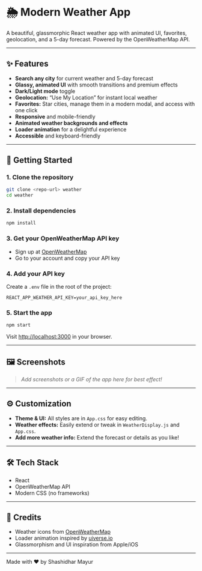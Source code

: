 # 🌦️ Modern Weather App

A beautiful, glassmorphic React weather app with animated UI, favorites, geolocation, and a 5-day forecast. Powered by the OpenWeatherMap API.

---

## ✨ Features

- **Search any city** for current weather and 5-day forecast
- **Glassy, animated UI** with smooth transitions and premium effects
- **Dark/Light mode** toggle
- **Geolocation:** “Use My Location” for instant local weather
- **Favorites:** Star cities, manage them in a modern modal, and access with one click
- **Responsive** and mobile-friendly
- **Animated weather backgrounds and effects**
- **Loader animation** for a delightful experience
- **Accessible** and keyboard-friendly

---

## 🚀 Getting Started

### 1. Clone the repository
```bash
git clone <repo-url> weather
cd weather
```

### 2. Install dependencies
```bash
npm install
```

### 3. Get your OpenWeatherMap API key
- Sign up at [OpenWeatherMap](https://openweathermap.org/api)
- Go to your account and copy your API key

### 4. Add your API key
Create a `.env` file in the root of the project:
```
REACT_APP_WEATHER_API_KEY=your_api_key_here
```

### 5. Start the app
```bash
npm start
```
Visit [http://localhost:3000](http://localhost:3000) in your browser.

---

## 🖼️ Screenshots
> _Add screenshots or a GIF of the app here for best effect!_

---

## ⚙️ Customization
- **Theme & UI:** All styles are in `App.css` for easy editing.
- **Weather effects:** Easily extend or tweak in `WeatherDisplay.js` and `App.css`.
- **Add more weather info:** Extend the forecast or details as you like!

---

## 🛠️ Tech Stack
- React
- OpenWeatherMap API
- Modern CSS (no frameworks)

---

## 🙏 Credits
- Weather icons from [OpenWeatherMap](https://openweathermap.org/weather-conditions)
- Loader animation inspired by [uiverse.io](https://uiverse.io/)
- Glassmorphism and UI inspiration from Apple/iOS

---

Made with ❤️ by Shashidhar Mayur
